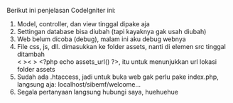 Berikut ini penjelasan CodeIgniter ini:
<ol>
	<li>Model, controller, dan view tinggal dipake aja</li>
	<li>Settingan database bisa diubah (tapi kayaknya gak usah diubah)</li>
	<li>Web belum dicoba (debug), malam ini aku debug webnya</li>
	<li>File css, js, dll. dimasukkan ke folder assets, nanti di elemen src tinggal ditambah <br>
		<&nbsp><&nbsp>	&lt;?php echo assets_url() ?&gt;, itu untuk menunjukkan url lokasi folder assets</li>
	<li>Sudah ada .htaccess, jadi untuk buka web gak perlu pake index.php, langsung aja: localhost/sibemf/welcome...</li>
	<li>Segala pertanyaan langsung hubungi saya, huehuehue</li>
</ol>
